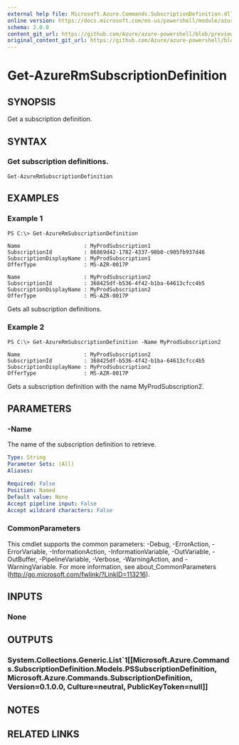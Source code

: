 ```yaml
---
external help file: Microsoft.Azure.Commands.SubscriptionDefinition.dll-Help.xml
online version: https://docs.microsoft.com/en-us/powershell/module/azurerm.subscription.preview/get-azurermsubscriptiondefinition
schema: 2.0.0
content_git_url: https://github.com/Azure/azure-powershell/blob/preview/src/ResourceManager/Subscription/Commands.Subscription/help/Get-AzureRmSubscriptionDefinition.md
original_content_git_url: https://github.com/Azure/azure-powershell/blob/preview/src/ResourceManager/Subscription/Commands.Subscription/help/Get-AzureRmSubscriptionDefinition.md
---
```


# Get-AzureRmSubscriptionDefinition

## SYNOPSIS
Get a subscription definition.

## SYNTAX

### Get subscription definitions.
```
Get-AzureRmSubscriptionDefinition
```

## EXAMPLES

### Example 1
```
PS C:\> Get-AzureRmSubscriptionDefinition

Name                    : MyProdSubscription1
SubscriptionId          : 86869d42-1782-4337-98b0-c905fb937d46
SubscriptionDisplayName : MyProdSubscription1
OfferType               : MS-AZR-0017P

Name                    : MyProdSubscription2
SubscriptionId          : 368425df-b536-4f42-b1ba-64613cfcc4b5
SubscriptionDisplayName : MyProdSubscription2
OfferType               : MS-AZR-0017P
```

Gets all subscription definitions.

### Example 2
```
PS C:\> Get-AzureRmSubscriptionDefinition -Name MyProdSubscription2

Name                    : MyProdSubscription2
SubscriptionId          : 368425df-b536-4f42-b1ba-64613cfcc4b5
SubscriptionDisplayName : MyProdSubscription2
OfferType               : MS-AZR-0017P
```

Gets a subscription definition with the name MyProdSubscription2.

## PARAMETERS

### -Name
The name of the subscription definition to retrieve.

```yaml
Type: String
Parameter Sets: (All)
Aliases: 

Required: False
Position: Named
Default value: None
Accept pipeline input: False
Accept wildcard characters: False
```

### CommonParameters
This cmdlet supports the common parameters: -Debug, -ErrorAction, -ErrorVariable, -InformationAction, -InformationVariable, -OutVariable, -OutBuffer, -PipelineVariable, -Verbose, -WarningAction, and -WarningVariable. For more information, see about_CommonParameters (http://go.microsoft.com/fwlink/?LinkID=113216).

## INPUTS

### None

## OUTPUTS

### System.Collections.Generic.List`1[[Microsoft.Azure.Commands.SubscriptionDefinition.Models.PSSubscriptionDefinition, Microsoft.Azure.Commands.SubscriptionDefinition, Version=0.1.0.0, Culture=neutral, PublicKeyToken=null]]

## NOTES

## RELATED LINKS

